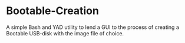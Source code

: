 # Bootable-Creation
A simple Bash and YAD utility to lend a GUI to the process of creating a Bootable USB-disk with the image file of choice.

